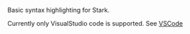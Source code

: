 Basic syntax highlighting for Stark.

Currently only VisualStudio code is supported. See [VSCode](vscode/stark/readme.md)